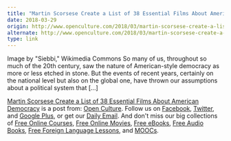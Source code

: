 ```yaml
---
title: "Martin Scorsese Create a List of 38 Essential Films About American Democracy"
date: 2018-03-29
origin: http://www.openculture.com/2018/03/martin-scorsese-create-a-list-of-38-essential-films-about-american-democracy.html
alternate: http://www.openculture.com/2018/03/martin-scorsese-create-a-list-of-38-essential-films-about-american-democracy.html
type: link
---
```


<p>Image by &quot;Siebbi,&quot; Wikimedia Commons So many of us, throughout so much of the 20th century, saw the nature of American-style democracy as more or less etched in stone. But the events of recent years, certainly on the national level but also on the global one, have thrown our assumptions about a political system that […]<br>
</p>
<p><a rel="nofollow" href="http://www.openculture.com/2018/03/martin-scorsese-create-a-list-of-38-essential-films-about-american-democracy.html">Martin Scorsese Create a List of 38 Essential Films About American Democracy</a> is a post from: <a href="http://www.openculture.com">Open Culture</a>. Follow us on <a href="https://www.facebook.com/openculture">Facebook</a>, <a href="https://twitter.com/#!/openculture">Twitter</a>, and <a href="https://plus.google.com/108579751001953501160/posts">Google Plus</a>, or get our <a href="http://www.openculture.com/dailyemail">Daily Email</a>. And don't miss our big collections of <a href="http://www.openculture.com/freeonlinecourses">Free Online Courses</a>, <a href="http://www.openculture.com/freemoviesonline">Free Online Movies</a>, <a href="http://www.openculture.com/free_ebooks">Free eBooks</a>, <a href="http://www.openculture.com/freeaudiobooks">Free Audio Books</a>, <a href="http://www.openculture.com/freelanguagelessons">Free Foreign Language Lessons</a>, and <a href="http://www.openculture.com/free_certificate_courses">MOOCs</a>.</p>